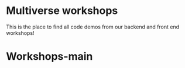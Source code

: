 # Multiverse workshops

This is the place to find all code demos from our backend and front end workshops!
# Workshops-main
